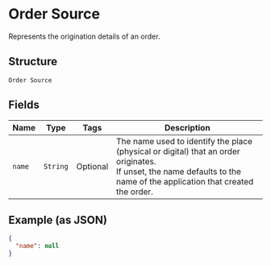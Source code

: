 
# Order Source

Represents the origination details of an order.

## Structure

`Order Source`

## Fields

| Name | Type | Tags | Description |
|  --- | --- | --- | --- |
| `name` | `String` | Optional | The name used to identify the place (physical or digital) that an order originates.<br>If unset, the name defaults to the name of the application that created the order. |

## Example (as JSON)

```json
{
  "name": null
}
```

